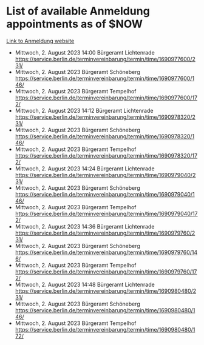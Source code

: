 # List of available Anmeldung appointments as of $NOW
[Link to Anmeldung website](https://service.berlin.de/terminvereinbarung/termin/tag.php?termin=1&anliegen[]=120686&dienstleisterlist=122210,122217,327316,122219,327312,122227,327314,122231,327346,122243,327348,122254,122252,329742,122260,329745,122262,329748,122271,327278,122273,327274,122277,327276,330436,122280,327294,122282,327290,122284,327292,122291,327270,122285,327266,122286,327264,122296,327268,150230,329760,122297,327286,122294,327284,122312,329763,122314,329775,122304,327330,122311,327334,122309,327332,317869,122281,327352,122279,329772,122283,122276,327324,122274,327326,122267,329766,122246,327318,122251,327320,122257,327322,122208,327298,122226,327300&herkunft=http%3A%2F%2Fservice.berlin.de%2Fdienstleistung%2F120686%2F)
- Mittwoch, 2. August 2023 14:00 Bürgeramt Lichtenrade https://service.berlin.de/terminvereinbarung/termin/time/1690977600/231/
- Mittwoch, 2. August 2023  Bürgeramt Schöneberg https://service.berlin.de/terminvereinbarung/termin/time/1690977600/146/
- Mittwoch, 2. August 2023  Bürgeramt Tempelhof https://service.berlin.de/terminvereinbarung/termin/time/1690977600/172/
- Mittwoch, 2. August 2023 14:12 Bürgeramt Lichtenrade https://service.berlin.de/terminvereinbarung/termin/time/1690978320/231/
- Mittwoch, 2. August 2023  Bürgeramt Schöneberg https://service.berlin.de/terminvereinbarung/termin/time/1690978320/146/
- Mittwoch, 2. August 2023  Bürgeramt Tempelhof https://service.berlin.de/terminvereinbarung/termin/time/1690978320/172/
- Mittwoch, 2. August 2023 14:24 Bürgeramt Lichtenrade https://service.berlin.de/terminvereinbarung/termin/time/1690979040/231/
- Mittwoch, 2. August 2023  Bürgeramt Schöneberg https://service.berlin.de/terminvereinbarung/termin/time/1690979040/146/
- Mittwoch, 2. August 2023  Bürgeramt Tempelhof https://service.berlin.de/terminvereinbarung/termin/time/1690979040/172/
- Mittwoch, 2. August 2023 14:36 Bürgeramt Lichtenrade https://service.berlin.de/terminvereinbarung/termin/time/1690979760/231/
- Mittwoch, 2. August 2023  Bürgeramt Schöneberg https://service.berlin.de/terminvereinbarung/termin/time/1690979760/146/
- Mittwoch, 2. August 2023  Bürgeramt Tempelhof https://service.berlin.de/terminvereinbarung/termin/time/1690979760/172/
- Mittwoch, 2. August 2023 14:48 Bürgeramt Lichtenrade https://service.berlin.de/terminvereinbarung/termin/time/1690980480/231/
- Mittwoch, 2. August 2023  Bürgeramt Schöneberg https://service.berlin.de/terminvereinbarung/termin/time/1690980480/146/
- Mittwoch, 2. August 2023  Bürgeramt Tempelhof https://service.berlin.de/terminvereinbarung/termin/time/1690980480/172/
